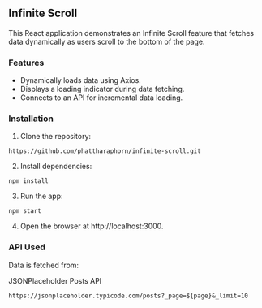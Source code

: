 ##  Infinite Scroll 
This React application demonstrates an Infinite Scroll feature that fetches data dynamically as users scroll to the bottom of the page.

### Features
- Dynamically loads data using Axios.
- Displays a loading indicator during data fetching.
- Connects to an API for incremental data loading.
  
### Installation

1. Clone the repository:

```
https://github.com/phattharaphorn/infinite-scroll.git  
```

2. Install dependencies:

```
npm install
```

3. Run the app:

```
npm start
```

4. Open the browser at http://localhost:3000.
  
### API Used
Data is fetched from:

JSONPlaceholder Posts API
```
https://jsonplaceholder.typicode.com/posts?_page=${page}&_limit=10
```
